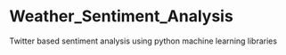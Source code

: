 # Weather_Sentiment_Analysis
Twitter based sentiment analysis using python machine learning libraries
